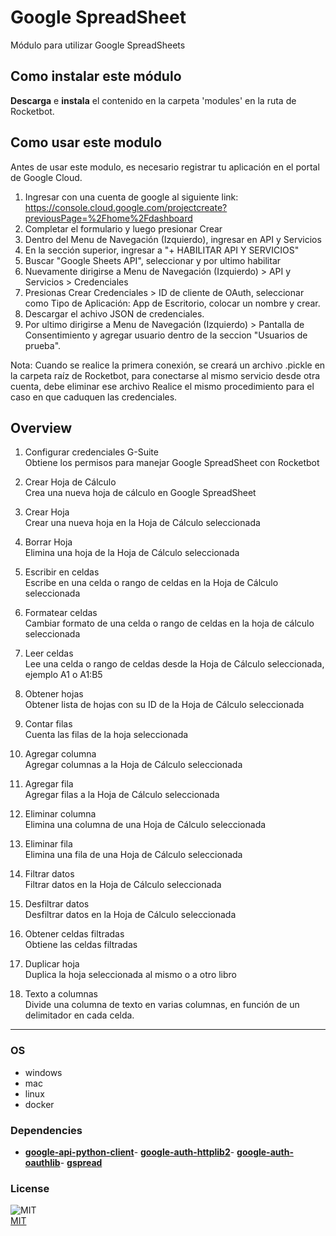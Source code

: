 



# Google SpreadSheet
  
Módulo para utilizar Google SpreadSheets

## Como instalar este módulo
  
__Descarga__ e __instala__ el contenido en la carpeta 'modules' en la ruta de Rocketbot.  



## Como usar este modulo

Antes de usar este modulo, es necesario registrar tu aplicación en el portal de Google Cloud. 

1. Ingresar con una cuenta de google al siguiente link: https://console.cloud.google.com/projectcreate?previousPage=%2Fhome%2Fdashboard
2. Completar el formulario y luego presionar Crear
3. Dentro del Menu de Navegación (Izquierdo), ingresar en API y Servicios
4. En la sección superior, ingresar a "+ HABILITAR API Y SERVICIOS"
5. Buscar "Google Sheets API", seleccionar y por ultimo habilitar
6. Nuevamente dirigirse a Menu de Navegación (Izquierdo) > API y Servicios > Credenciales
7. Presionas Crear Credenciales > ID de cliente de OAuth, seleccionar como Tipo de Aplicación: App de Escritorio, colocar un nombre y crear.
8. Descargar el achivo JSON de credenciales.
9. Por ultimo dirigirse a Menu de Navegación (Izquierdo) > Pantalla de Consentimiento y agregar usuario dentro de la seccion "Usuarios de prueba".

Nota: Cuando se realice la primera conexión, se creará un archivo .pickle en la carpeta raíz de Rocketbot, para conectarse al mismo servicio desde otra cuenta, debe eliminar
ese archivo Realice el mismo procedimiento para el caso en que caduquen las credenciales.


## Overview


1. Configurar credenciales G-Suite  
Obtiene los permisos para manejar Google SpreadSheet con Rocketbot

2. Crear Hoja de Cálculo  
Crea una nueva hoja de cálculo en Google SpreadSheet

3. Crear Hoja  
Crear una nueva hoja en la Hoja de Cálculo seleccionada

4. Borrar Hoja  
Elimina una hoja de la Hoja de Cálculo seleccionada

5. Escribir en celdas  
Escribe en una celda o rango de celdas en la Hoja de Cálculo seleccionada

6. Formatear celdas  
Cambiar formato de una celda o rango de celdas en la hoja de cálculo seleccionada

7. Leer celdas  
Lee una celda o rango de celdas desde la Hoja de Cálculo seleccionada, ejemplo A1 o A1:B5

8. Obtener hojas  
Obtener lista de hojas con su ID de la Hoja de Cálculo seleccionada

9. Contar filas  
Cuenta las filas de la hoja seleccionada

10. Agregar columna  
Agregar columnas a la Hoja de Cálculo seleccionada

11. Agregar fila  
Agregar filas a la Hoja de Cálculo seleccionada

12. Eliminar columna  
Elimina una columna de una Hoja de Cálculo seleccionada

13. Eliminar fila  
Elimina una fila de una Hoja de Cálculo seleccionada

14. Filtrar datos  
Filtrar datos en la Hoja de Cálculo seleccionada

15. Desfiltrar datos  
Desfiltrar datos en la Hoja de Cálculo seleccionada

16. Obtener celdas filtradas  
Obtiene las celdas filtradas

17. Duplicar hoja  
Duplica la hoja seleccionada al mismo o a otro libro

18. Texto a columnas  
Divide una columna de texto en varias columnas, en función de un delimitador en cada celda.  




----
### OS

- windows
- mac
- linux
- docker

### Dependencies
- [**google-api-python-client**](https://pypi.org/project/google-api-python-client/)- [**google-auth-httplib2**](https://pypi.org/project/google-auth-httplib2/)- [**google-auth-oauthlib**](https://pypi.org/project/google-auth-oauthlib/)- [**gspread**](https://pypi.org/project/gspread/)
### License
  
![MIT](https://camo.githubusercontent.com/107590fac8cbd65071396bb4d04040f76cde5bde/687474703a2f2f696d672e736869656c64732e696f2f3a6c6963656e73652d6d69742d626c75652e7376673f7374796c653d666c61742d737175617265)  
[MIT](http://opensource.org/licenses/mit-license.ph)